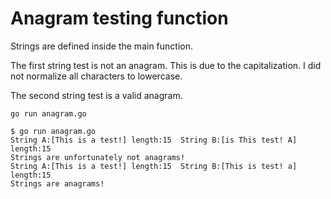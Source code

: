 # Anagram testing function

Strings are defined inside the main function.

The first string test is not an anagram. This is due to the capitalization. I did not normalize all characters to lowercase.

The second string test is a valid anagram.

`go run anagram.go`

```
$ go run anagram.go
String A:[This is a test!] length:15  String B:[is This test! A] length:15
Strings are unfortunately not anagrams!
String A:[This is a test!] length:15  String B:[This is test! a] length:15
Strings are anagrams!
```
